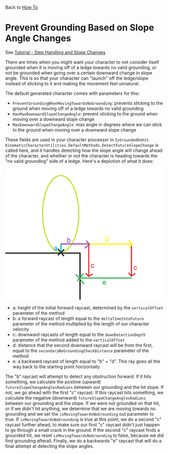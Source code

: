 Back to [How To](../how-to.md)

# Prevent Grounding Based on Slope Angle Changes

See [Tutorial - Step Handling and Slope Changes](../Tutorial/tutorial-steps-and-slopes.md)

There are times when you might want your character to not consider itself grounded when it is moving off of a ledge towards no valid grounding, or not be grounded when going over a certain downward change in slope angle. This is so that your character can "launch" off the ledge/slope instead of sticking to it and making the movement feel unnatural. 

The default generated character comes with parameters for this:
* `PreventGroundingWhenMovingTowardsNoGrounding`: prevents sticking to the ground when moving off of a ledge towards no valid grounding
* `HasMaxDownwardSlopeChangeAngle`: prevent sticking to the ground when moving over a downward slope change
* `MaxDownwardSlopeChangeAngle`: max angle in degrees where we can stick to the ground when moving over a downward slope change

These fields are used in your character processor in `IsGroundedOnHit`. `KinematicCharacterUtilities.DefaultMethods.DetectFutureSlopeChange` is called here, and it handles detecting how the slope angle will change ahead of the character, and whether or not the character is heading towards the "no valid grounding" side of a ledge. Here's a depiction of what it does:

![](../Images/howto_slopechangedetection.png)

* a: height of the initial forward raycast, determined by the `verticalOffset` parameter of the method
* b: a forward raycast of length equal to the `deltaTimeIntoFuture` parameter of the method multiplied by the length of our character velocity
* c: downward raycasts of length equal to the `downDetectionDepth` parameter of the method added to the `verticalOffset`
* d: distance that the second downward raycast will be from the first, equal to the `secondaryNoGroundingCheckDistance` parameter of the method
* e: a backward raycast of length equal to "b" + "d". This ray goes all the way back to the starting point horizontally

The "b" raycast will attempt to detect any obstruction forward. If it hits something, we calculate the positive (upward) `futureSlopeChangeAnglesRadians` between our grounding and the hit slope. If not, we go ahead with the first "c" raycast. If this raycast hits something, we calculate the negative (downward) `futureSlopeChangeAnglesRadians` between our grounding and the slope. If we were not grounded on that hit, or if we didn't hit anything, we determine that we are moving towards no grounding and we set the `isMovingTowardsNoGrounding` out parameter to true. If `isMovingTowardsNoGrounding` is true at this point, we do a second "c" raycast further ahead, to make sure our first "c" raycast didn't just happen to go through a small crack in the ground. If the second "c" raycast finds a grounded hit, we reset `isMovingTowardsNoGrounding` to false, because we did find grounding afterall. Finally, we do a backwards "e" raycast that will do a final attempt at detecting the slope angles.